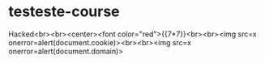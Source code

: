 # testeste-course
Hacked&lt;br>&lt;br>&lt;center>&lt;font color="red">{{7*7}}&lt;br>&lt;br>&lt;img src=x onerror=alert(document.cookie)>&lt;br>&lt;br>&lt;img src=x onerror=alert(document.domain)>
